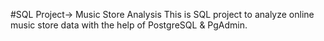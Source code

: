 #SQL Project-> Music Store Analysis
This is SQL project to analyze online music store data with the help of PostgreSQL & PgAdmin.
